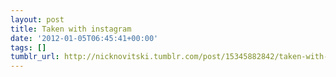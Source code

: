 ```yaml
---
layout: post
title: Taken with instagram
date: '2012-01-05T06:45:41+00:00'
tags: []
tumblr_url: http://nicknovitski.tumblr.com/post/15345882842/taken-with-instagram
---
```

